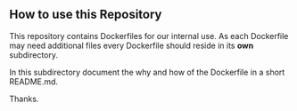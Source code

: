 ## How to use this Repository
This repository contains Dockerfiles for our internal use.
As each Dockerfile may need additional files every Dockerfile should reside in its __own__ subdirectory.

In this subdirectory document the why and how of the Dockerfile in a short README.md.

Thanks.
